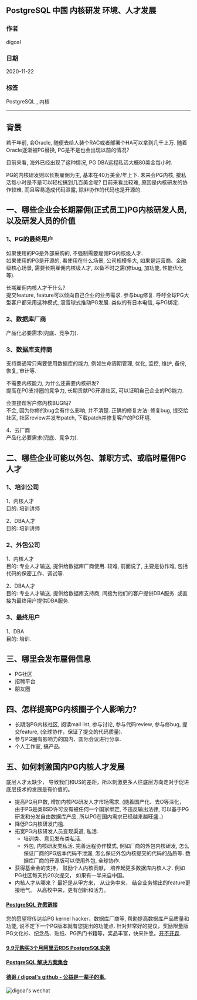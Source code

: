 ## PostgreSQL 中国 内核研发 环境、人才发展  
    
### 作者    
digoal    
    
### 日期    
2020-11-22    
    
### 标签    
PostgreSQL , 内核    
    
----    
    
## 背景    
若干年前, 会Oracle, 随便去给人装个RAC或者部署个HA可以拿到几千上万. 随着Oracle逐渐被PG替换, PG是不是也会出现以前的情况?  
  
目前来看, 海外已经出现了这种情况, PG DBA远程私活大概80美金每小时.   
  
PG的内核研发则以长期雇佣为主, 基本在40万美金/年上下. 未来会PG内核, 接私活每小时是不是可以轻松搞到几百美金呢? 目前来看比较难, 原因是内核研发的协作较难, 而且容易造成代码泄露, 除非协作的代码也是开源的.   
  
## 一、哪些企业会长期雇佣(正式员工)PG内核研发人员, 以及研发人员的价值    
  
### 1、PG的最终用户  
如果使用的PG是外部采购的, 不强制需要雇佣PG内核级人才.   
如果使用的PG是开源的, 看使用在什么场景, 公司规模多大, 如果是运营商、金融级核心场景, 需要长期雇佣内核级人才, 以备不时之需(修bug, 加功能, 性能优化等).   
  
长期雇佣内核人才干什么?   
提交feature, feature可以倾向自己企业的业务需求. 参与bug修复. 呼吁全球PG大型客户都采用这种模式, 滚雪球式推动PG发展. 类似的有日本电信, 与PG绑定.   
  
### 2、数据库厂商  
产品化必要需求(兜底、竞争力).   
  
### 3、数据库支持商  
支持商通常只需要使用数据库的能力, 例如生命周期管理, 优化, 监控, 维护, 备份, 恢复, 审计等.   
  
不需要内核能力, 为什么还需要内核研发?   
提高在PG支持圈的竞争力, 长期贡献PG开源社区, 可以证明自己企业的PG能力.   
  
会直接帮客户修内核BUG吗?  
不会, 因为你修的bug会有什么影响, 并不清楚. 正确的修复方法: 修复bug, 提交给社区, 社区review并发布patch, 下载patch并修复客户的PG环境.   
  
4、云厂商  
产品化必要需求(兜底、竞争力).    
  
## 二、哪些企业可能以外包、兼职方式、或临时雇佣PG人才   
### 1、培训公司  
1、内核人才  
目的: 培训讲师  
  
2、DBA人才  
目的: 培训讲师  
  
### 2、外包公司  
1、内核人才  
目的: 专业人才输送, 提供给数据库厂商使用. 较难, 前面说了, 主要是协作难, 包括代码的保密工作、调试等.   
  
2、DBA人才  
目的: 专业人才输送, 提供给数据库支持商, 间接为他们的客户提供DBA服务. 或直接为最终用户提供DBA服务.   
  
### 3、最终用户  
1、DBA  
目的: 培训.   
  
## 三、哪里会发布雇佣信息  
- PG社区  
- 招聘平台  
- 朋友圈  
  
## 四、怎样提高PG内核圈子个人影响力?  
  
- 长期泡PG内核社区, 阅读mail list, 参与讨论, 参与代码review, 参与修bug, 提交feature, (全球协作，保证了提交的代码质量).   
- 参与PG圈有影响力的国内、国际会议进行分享.   
- 个人工作室, 搞产品.   
  
## 五、如何刺激国内PG内核人才发展  
底层人才太缺少， 导致我们和US的差距，所以刺激更多人往底层方向走对于促进底层技术的发展是有价值的。  
  
- 提高PG用户数, 增加内核PG研发人才市场需求.  (随着国产化、去O等深化， 由于PG是类BSD许可没有被任何一个国家绑定, 不违反输出法律, 可以基于PG研发和分发自由数据库产品, 所以PG在国内需求已经越来越旺盛..) 
- 降低PG内核研发门槛.   
- 拓宽PG内核研发人员变现渠道, 私活.   
    - 培训类、意见发布类私活.   
    - 外包, 内核研发类私活. 完善远程协作模式, 例如厂商的外包内核研发, 怎么保证厂商的PG版本代码不泄漏, 怎么保证外包内核提交的代码的品质等. 数据库厂商的开源版可以使用外包, 全球协作.  
- 获得基金会的支持， 鼓励个人内核贡献， 培养起更多数据库内核人才. 例如PG社区每天约20次提交， 如果有一半来自中国。  
- 内核人才从哪来？ 最好是从甲方来， 从业务中来， 结合业务输出的feature更接地气。  从高校中来，更有创新和活力。  
  
  
  
  
  
#### [PostgreSQL 许愿链接](https://github.com/digoal/blog/issues/76 "269ac3d1c492e938c0191101c7238216")
您的愿望将传达给PG kernel hacker、数据库厂商等, 帮助提高数据库产品质量和功能, 说不定下一个PG版本就有您提出的功能点. 针对非常好的提议，奖励限量版PG文化衫、纪念品、贴纸、PG热门书籍等，奖品丰富，快来许愿。[开不开森](https://github.com/digoal/blog/issues/76 "269ac3d1c492e938c0191101c7238216").  
  
  
#### [9.9元购买3个月阿里云RDS PostgreSQL实例](https://www.aliyun.com/database/postgresqlactivity "57258f76c37864c6e6d23383d05714ea")
  
  
#### [PostgreSQL 解决方案集合](https://yq.aliyun.com/topic/118 "40cff096e9ed7122c512b35d8561d9c8")
  
  
#### [德哥 / digoal's github - 公益是一辈子的事.](https://github.com/digoal/blog/blob/master/README.md "22709685feb7cab07d30f30387f0a9ae")
  
  
![digoal's wechat](../pic/digoal_weixin.jpg "f7ad92eeba24523fd47a6e1a0e691b59")
  
